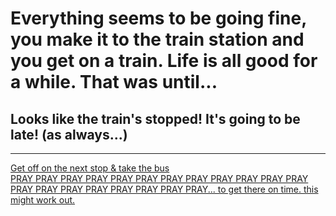 # Everything seems to be going fine, you make it to the train station and you get on a train. Life is all good for a while. That was until...
## Looks like the train's stopped! It's going to be late! (as always...)

---

[Get off on the next stop & take the bus](bus-after-train.md)  
[PRAY PRAY PRAY PRAY PRAY PRAY PRAY PRAY PRAY PRAY PRAY PRAY PRAY PRAY PRAY PRAY PRAY PRAY PRAY PRAY... to get there on time. this might work out.](stay-train.md)
